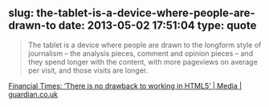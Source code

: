 slug: the-tablet-is-a-device-where-people-are-drawn-to
date: 2013-05-02 17:51:04
type: quote
---

> The tablet is a device where people are drawn to the longform style of journalism – the analysis pieces, comment and opinion pieces – and they spend longer with the content, with more pageviews on average per visit, and those visits are longer.

[Financial Times: ‘There is no drawback to working in HTML5’ | Media | guardian.co.uk](http://www.guardian.co.uk/media/appsblog/2013/apr/29/financial-times-html5-no-drawbacks)
